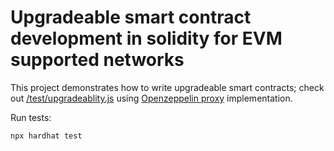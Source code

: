 # Upgradeable smart contract development in solidity for EVM supported networks

This project demonstrates how to write upgradeable smart contracts; check out [/test/upgradeablity.js](/test/upgradeablity.js)
using [Openzeppelin proxy](https://blog.openzeppelin.com/proxy-patterns/) implementation.

Run tests:

```shell
npx hardhat test
```
